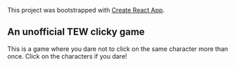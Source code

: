 This project was bootstrapped with [Create React App](https://github.com/facebook/create-react-app).

## An unofficial TEW clicky game

This is a game where you dare not to click on the same character more than once. Click on the characters if you dare!

